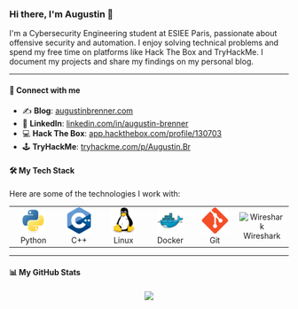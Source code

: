 ### Hi there, I'm Augustin 👋

I'm a Cybersecurity Engineering student at ESIEE Paris, passionate about offensive security and automation. I enjoy solving technical problems and spend my free time on platforms like Hack The Box and TryHackMe. I document my projects and share my findings on my personal blog.

---

#### 🔗 Connect with me

- ✍️ **Blog**: [augustinbrenner.com](https://augustinbrenner.com)
- 💼 **LinkedIn**: [linkedin.com/in/augustin-brenner](https://www.linkedin.com/in/augustin-brenner)
- 💻 **Hack The Box**: [app.hackthebox.com/profile/130703](https://app.hackthebox.com/profile/130703)
- 🕹️ **TryHackMe**: [tryhackme.com/p/Augustin.Br](https://tryhackme.com/p/Augustin.Br)

#### 🛠️ My Tech Stack

Here are some of the technologies I work with:

<table>
  <tr>
    <td align="center" width="96">
      <img src="https://raw.githubusercontent.com/devicons/devicon/master/icons/python/python-original.svg" width="48" height="48" alt="Python" />
      <br>Python
    </td>
    <td align="center" width="96">
      <img src="https://raw.githubusercontent.com/devicons/devicon/master/icons/cplusplus/cplusplus-original.svg" width="48" height="48" alt="C++" />
      <br>C++
    </td>
    <td align="center" width="96">
      <img src="https://raw.githubusercontent.com/devicons/devicon/master/icons/linux/linux-original.svg" width="48" height="48" alt="Linux" />
      <br>Linux
    </td>
    <td align="center" width="96">
      <img src="https://raw.githubusercontent.com/devicons/devicon/master/icons/docker/docker-original.svg" width="48" height="48" alt="Docker" />
      <br>Docker
    </td>
    <td align="center" width="96">
      <img src="https://raw.githubusercontent.com/devicons/devicon/master/icons/git/git-original.svg" width="48" height="48" alt="Git" />
      <br>Git
    </td>
    <td align="center" width="96">
      <img src="https://cdn.worldvectorlogo.com/logos/wireshark.svg" width="48" height="48" alt="Wireshark" />
      <br>Wireshark
    </td>
  </tr>
</table>

---

#### 📊 My GitHub Stats

<p align="center">
  <a href="https://github.com/Augustin-Br">
    <img align="center" src="https://github-readme-stats.vercel.app/api/top-langs/?username=Augustin-Br&layout=compact&theme=dracula" />
  </a>
</p>
